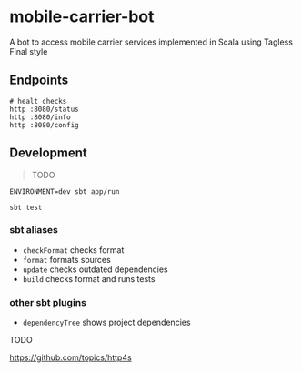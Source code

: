 # mobile-carrier-bot

A bot to access mobile carrier services implemented in Scala using Tagless Final style

## Endpoints

```
# healt checks
http :8080/status
http :8080/info
http :8080/config
```

## Development

> TODO

```
ENVIRONMENT=dev sbt app/run

sbt test
```

### sbt aliases

* `checkFormat` checks format
* `format` formats sources
* `update` checks outdated dependencies
* `build` checks format and runs tests

### other sbt plugins

* `dependencyTree` shows project dependencies

TODO

https://github.com/topics/http4s
